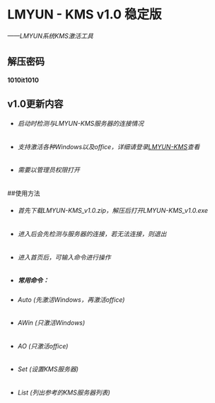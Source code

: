 # LMYUN - KMS v1.0 稳定版
###### ——LMYUN系统KMS激活工具
## 解压密码
#### 1010it1010
## v1.0更新内容
* ###### 启动时检测与LMYUN-KMS服务器的连接情况
* ###### 支持激活各种Windows以及office，详细请登录[LMYUN-KMS](https://kms.lmyun.top/)查看
* ###### 需要以管理员权限打开
##使用方法
* ###### 首先下载LMYUN-KMS_v1.0.zip，解压后打开LMYUN-KMS_v1.0.exe
* ###### 进入后会先检测与服务器的连接，若无法连接，则退出
* ###### 进入首页后，可输入命令进行操作
* ##### 常用命令：
* ###### Auto (先激活Windows，再激活office)
* ###### AWin (只激活Windows)                                       
* ###### AO (只激活office)                                          
* ###### Set (设置KMS服务器)                                          
* ###### List (列出参考的KMS服务器列表)                                        
